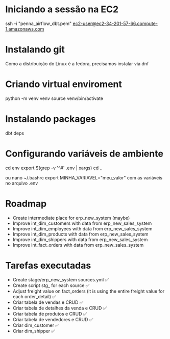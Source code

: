 # Iniciando a sessão na EC2
ssh -i "penna_airflow_dbt.pem" ec2-user@ec2-34-201-57-66.compute-1.amazonaws.com

# Instalando git
Como a distribuição do Linux é a fedora, precisamos instalar via dnf

# Criando virtual enviroment
python -m venv venv
source venv/bin/activate

# Instalando packages
dbt deps


# Configurando variáveis de ambiente
cd env
export $(grep -v '^#' .env | xargs)
cd ..

ou nano ~/.bashrc
export MINHA_VARIAVEL="meu_valor"
com as variáveis no arquivo .env

# Roadmap
- Create intermediate place for erp_new_system (maybe)
- Improve int_dim_customers with data from erp_new_sales_system
- Improve int_dim_employees with data from erp_new_sales_system
- Improve int_dim_products with data from erp_new_sales_system
- Improve int_dim_shippers with data from erp_new_sales_system
- Improve int_fact_orders with data from erp_new_sales_system

# Tarefas executadas
- Create stage/erp_new_system sources.yml ✅
- Create script stg_ for each source ✅
- Adjust freight value on fact_orders (it is using the entire freight value for each order_detail) ✅
- Criar tabela de vendas e CRUD ✅
- Criar tabela de detalhes da venda e CRUD ✅
- Criar tabela de produtos e CRUD ✅
- Criar tabela de vendedores e CRUD ✅
- Criar dim_customer ✅
- Criar dim_shipper ✅
